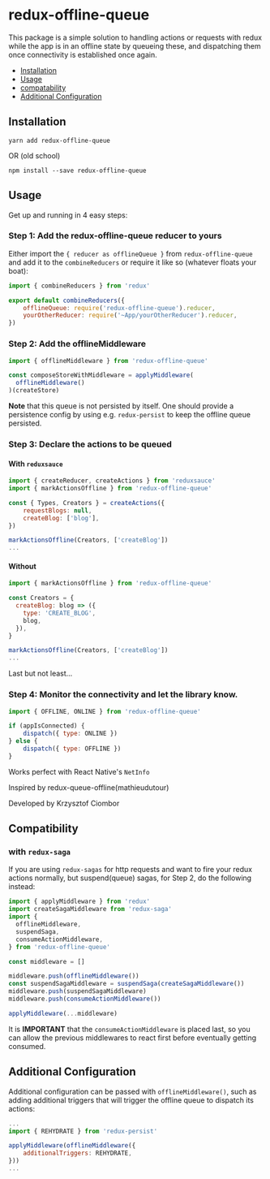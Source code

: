 # redux-offline-queue

This package is a simple solution to handling actions or requests with redux while the app is in an offline state by queueing these, and dispatching them once connectivity is established once again.

- [Installation](#installation)
- [Usage](#usage)
- [compatability](#compatability)
- [Additional Configuration](#additional-configuration)

## Installation

`yarn add redux-offline-queue`

OR (old school)

`npm install --save redux-offline-queue`

## Usage

Get up and running in 4 easy steps:

### Step 1: Add the redux-offline-queue reducer to yours

Either import the `{ reducer as offlineQueue }` from `redux-offline-queue` and add it to the `combineReducers` or require it like so (whatever floats your boat):

```javascript
import { combineReducers } from 'redux'

export default combineReducers({
    offlineQueue: require('redux-offline-queue').reducer,
    yourOtherReducer: require('~App/yourOtherReducer').reducer,
})
```

### Step 2: Add the offlineMiddleware

```javascript
import { offlineMiddleware } from 'redux-offline-queue'

const composeStoreWithMiddleware = applyMiddleware(
  offlineMiddleware()
)(createStore)
```

**Note** that this queue is not persisted by itself. One should provide a persistence config by using e.g. `redux-persist` to keep the offline queue persisted.

### Step 3: Declare the actions to be queued

#### With `reduxsauce`

```javascript
import { createReducer, createActions } from 'reduxsauce'
import { markActionsOffline } from 'redux-offline-queue'

const { Types, Creators } = createActions({
    requestBlogs: null,
    createBlog: ['blog'],
})

markActionsOffline(Creators, ['createBlog'])
...
```

#### Without

```javascript
import { markActionsOffline } from 'redux-offline-queue'

const Creators = {
  createBlog: blog => ({
    type: 'CREATE_BLOG',
    blog,
  }),
}

markActionsOffline(Creators, ['createBlog'])
...
```

Last but not least...

### Step 4: Monitor the connectivity and let the library know.

```javascript
import { OFFLINE, ONLINE } from 'redux-offline-queue'

if (appIsConnected) {
    dispatch({ type: ONLINE })
} else {
    dispatch({ type: OFFLINE })
}
```

Works perfect with React Native's `NetInfo`

Inspired by redux-queue-offline(mathieudutour)

Developed by Krzysztof Ciombor

## Compatibility

### with `redux-saga`

If you are using `redux-sagas` for http requests and want to fire your redux actions normally, but suspend(queue) sagas, for Step 2, do the following instead:

```javascript
import { applyMiddleware } from 'redux'
import createSagaMiddleware from 'redux-saga'
import {
  offlineMiddleware,
  suspendSaga,
  consumeActionMiddleware,
} from 'redux-offline-queue'

const middleware = []

middleware.push(offlineMiddleware())
const suspendSagaMiddleware = suspendSaga(createSagaMiddleware())
middleware.push(suspendSagaMiddleware)
middleware.push(consumeActionMiddleware())

applyMiddleware(...middleware)
```

It is **IMPORTANT** that the `consumeActionMiddleware` is placed last, so you can allow the previous middlewares to react first before eventually getting consumed.

## Additional Configuration

Additional configuration can be passed with `offlineMiddleware()`, such as adding additional triggers that will trigger the offline queue to dispatch its actions:

```javascript
...
import { REHYDRATE } from 'redux-persist'

applyMiddleware(offlineMiddleware({
    additionalTriggers: REHYDRATE,
}))
...
```
